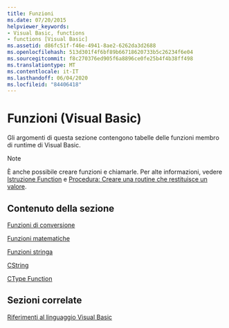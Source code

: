 ```yaml
---
title: Funzioni
ms.date: 07/20/2015
helpviewer_keywords:
- Visual Basic, functions
- functions [Visual Basic]
ms.assetid: d86fc51f-f46e-4941-8ae2-6262da3d2688
ms.openlocfilehash: 513d301f4f6bf89b66718620733b5c26234f6e04
ms.sourcegitcommit: f8c270376ed905f6a8896ce0fe25b4f4b38ff498
ms.translationtype: MT
ms.contentlocale: it-IT
ms.lasthandoff: 06/04/2020
ms.locfileid: "84406418"
---
```

# <a name="functions-visual-basic"></a>Funzioni (Visual Basic)
Gli argomenti di questa sezione contengono tabelle delle funzioni membro di runtime di Visual Basic.  
  
> [!NOTE]
> È anche possibile creare funzioni e chiamarle. Per alte informazioni, vedere [Istruzione Function](../statements/function-statement.md) e [Procedura: Creare una routine che restituisce un valore](../../programming-guide/language-features/procedures/how-to-create-a-procedure-that-returns-a-value.md).  
  
## <a name="in-this-section"></a>Contenuto della sezione  
 [Funzioni di conversione](conversion-functions.md)  
  
 [Funzioni matematiche](math-functions.md)  
  
 [Funzioni stringa](string-functions.md)  
  
 [CString](type-conversion-functions.md)  
  
 [CType Function](ctype-function.md)  
  
## <a name="related-sections"></a>Sezioni correlate  
 [Riferimenti al linguaggio Visual Basic](../index.md)  

